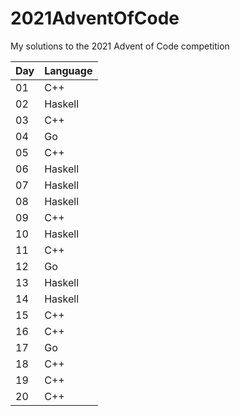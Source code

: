 # 2021AdventOfCode
My solutions to the 2021 Advent of Code competition

| Day | Language |
|-----|----------|
| 01  | C++      |
| 02  | Haskell  |
| 03  | C++      |
| 04  | Go       |
| 05  | C++      |
| 06  | Haskell  |
| 07  | Haskell  |
| 08  | Haskell  |
| 09  | C++      |
| 10  | Haskell  |
| 11  | C++      |
| 12  | Go       |
| 13  | Haskell  |
| 14  | Haskell  |
| 15  | C++      |
| 16  | C++      |
| 17  | Go       |
| 18  | C++      |
| 19  | C++      |
| 20  | C++      |
